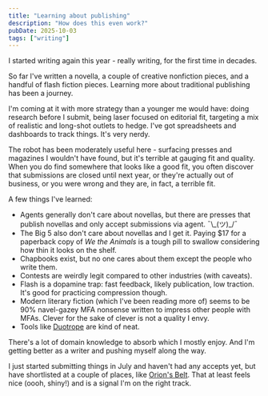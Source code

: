 ```yaml
---
title: "Learning about publishing"
description: "How does this even work?"
pubDate: 2025-10-03
tags: ["writing"]
---
```


I started writing again this year - really writing, for the first time in decades.

So far I've written a novella, a couple of creative nonfiction pieces, and a handful of flash fiction pieces. Learning more about traditional publishing has been a journey.

I'm coming at it with more strategy than a younger me would have: doing research before I submit, being laser focused on editorial fit, targeting a mix of realistic and long-shot outlets to hedge. I've got spreadsheets and dashboards to track things. It's very nerdy.

The robot has been moderately useful here - surfacing presses and magazines I wouldn't have found, but it's terrible at gauging fit and quality. When you do find somewhere that looks like a good fit, you often discover that submissions are closed until next year, or they're actually out of business, or you were wrong and they are, in fact, a terrible fit.

A few things I've learned:

* Agents generally don't care about novellas, but there are presses that publish novellas and only accept submissions via agent. ¯\\\_(ツ)_/¯
* The Big 5 also don't care about novellas and I get it. Paying $17 for a paperback copy of *We the Animals* is a tough pill to swallow considering how thin it looks on the shelf.
* Chapbooks exist, but no one cares about them except the people who write them.
* Contests are weirdly legit compared to other industries (with caveats).
* Flash is a dopamine trap: fast feedback, likely publication, low traction. It's good for practicing compression though.
* Modern literary fiction (which I've been reading more of) seems to be 90% navel-gazey MFA nonsense written to impress other people with MFAs. Clever for the sake of clever is not a quality I envy.
* Tools like [Duotrope](https://duotrope.com) are kind of neat.

There's a lot of domain knowledge to absorb which I mostly enjoy. And I'm getting better as a writer and pushing myself along the way.

I just started submitting things in July and haven't had any accepts yet, but have shortlisted at a couple of places, like [Orion's Belt](https://www.orions-belt.net/). That at least feels nice (oooh, shiny!) and is a signal I'm on the right track.
